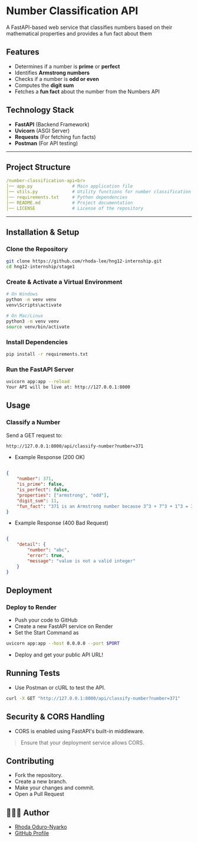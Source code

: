 # Number Classification API

A FastAPI-based web service that classifies numbers based on their mathematical properties and provides a fun fact about them

## Features
- Determines if a number is **prime** or **perfect**
- Identifies **Armstrong numbers**
- Checks if a number is **odd or even**
- Computes the **digit sum**
- Fetches a **fun fact** about the number from the Numbers API

## Technology Stack
- **FastAPI** (Backend Framework)
- **Uvicorn** (ASGI Server)
- **Requests** (For fetching fun facts)
- **Postman** (For API testing)

---

## Project Structure
```yaml
/number-classification-api<br>
│── app.py               # Main application file 
│── utils.py             # Utility functions for number classification
│── requirements.txt     # Python dependencies
│── README.md            # Project documentation
│── LICENSE              # License of the repository
```

---

## Installation & Setup

### Clone the Repository
```sh
git clone https://github.com/rhoda-lee/hng12-internship.git
cd hng12-internship/stage1
```

### Create & Activate a Virtual Environment

```bash
# On Windows
python -m venv venv
venv\Scripts\activate

# On Mac/Linux
python3 -m venv venv
source venv/bin/activate
```

### Install Dependencies
```bash
pip install -r requirements.txt
```

### Run the FastAPI Server
```bash
uvicorn app:app --reload
Your API will be live at: http://127.0.0.1:8000
```

## Usage
### Classify a Number
Send a GET request to:
```bash
http://127.0.0.1:8000/api/classify-number?number=371
```
- Example Response (200 OK)
```json

{
    "number": 371,
    "is_prime": false,
    "is_perfect": false,
    "properties": ["armstrong", "odd"],
    "digit_sum": 11,
    "fun_fact": "371 is an Armstrong number because 3^3 + 7^3 + 1^3 = 371"
}
```
- Example Response (400 Bad Request)
```json

{
    "detail": {
        "number": "abc",
        "error": true,
        "message": "value is not a valid integer"
    }
}
```

## Deployment
### Deploy to Render
- Push your code to GitHub
- Create a new FastAPI service on Render
- Set the Start Command as
```bash
uvicorn app:app --host 0.0.0.0 --port $PORT
```

- Deploy and get your public API URL!

## Running Tests
- Use Postman or cURL to test the API.
```bash
curl -X GET "http://127.0.0.1:8000/api/classify-number?number=371"
```

## Security & CORS Handling
- CORS is enabled using FastAPI's built-in middleware.
>Ensure that your deployment service allows CORS.

## Contributing
- Fork the repository.
- Create a new branch.
- Make your changes and commit.
- Open a Pull Request


## 👩🏽‍💻 Author
- [Rhoda Oduro-Nyarko](https://www.linkedin.com/in/rhoda-oduro-nyarko/)
- [GitHub Profile](https://github.com/rhoda-lee)